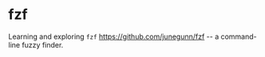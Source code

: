 # fzf

Learning and exploring `fzf` <https://github.com/junegunn/fzf> -- a command-line fuzzy finder.
